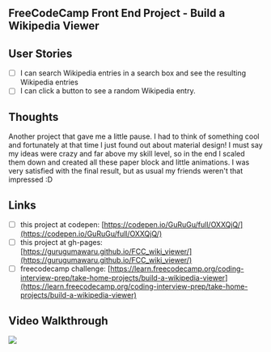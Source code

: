 ## FreeCodeCamp Front End Project - Build a Wikipedia Viewer

## User Stories

- [ ] I can search Wikipedia entries in a search box and see the resulting Wikipedia entries
- [ ] I can click a button to see a random Wikipedia entry.

## Thoughts

Another project that gave me a little pause. I had to think of something cool and fortunately at that time I just found out about material design! I must say my ideas were crazy and far above my skill level, so in the end I scaled them down and created all these paper block and little animations. I was very satisfied with the final result, but as usual my friends weren't that impressed :D

## Links

- [ ] this project at codepen: [https://codepen.io/GuRuGu/full/OXXQjQ/](https://codepen.io/GuRuGu/full/OXXQjQ/)
- [ ] this project at gh-pages: [https://gurugumawaru.github.io/FCC_wiki_viewer/](https://gurugumawaru.github.io/FCC_wiki_viewer/)
- [ ] freecodecamp challenge: [https://learn.freecodecamp.org/coding-interview-prep/take-home-projects/build-a-wikipedia-viewer](https://learn.freecodecamp.org/coding-interview-prep/take-home-projects/build-a-wikipedia-viewer)

## Video Walkthrough

![](https://github.com/gurugumawaru/FCC_random_quotes/blob/master/fcc_wikipedia_viewer.gif)
